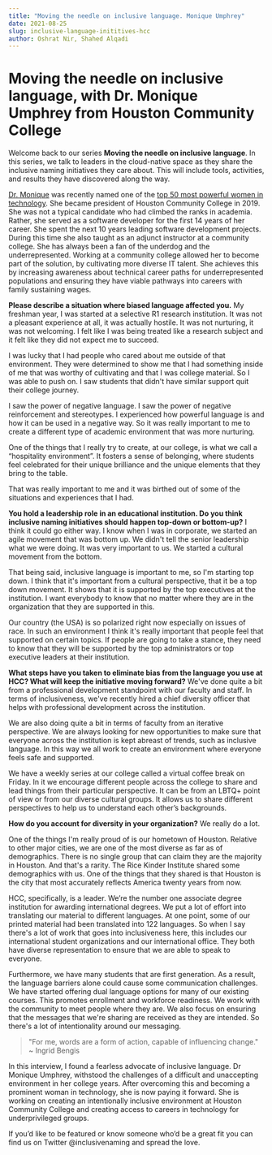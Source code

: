 ```yaml
---
title: "Moving the needle on inclusive language. Monique Umphrey"
date: 2021-08-25
slug: inclusive-language-inititives-hcc
author: Oshrat Nir, Shahed Alqadi
---
```


# Moving the needle on inclusive language, with Dr. Monique Umphrey from Houston Community College
 
Welcome back to our series **Moving the needle on inclusive language**. In this series, we talk to leaders in the cloud-native space as they share the inclusive naming
initiatives they care about. This will include tools, activities, and results they have discovered along the way.
 
[Dr. Monique](https://www.linkedin.com/in/moniquewilson/) was recently named one of the [top 50 most powerful women in technology](http://top50tech.org/2020/). She 
became president of Houston Community College in 2019. She was not a typical candidate who had climbed the ranks in academia. Rather, she served as a software developer
for the first 14 years of her career. She spent the next 10 years leading software development projects. During this time she also taught as an adjunct instructor at a
community college. She has always been a fan of the underdog and the underrepresented. Working at a community college allowed her to become part of the solution, by
cultivating more diverse IT talent. She achieves this by increasing awareness about technical career paths for underrepresented populations and ensuring they have viable
pathways into careers with family sustaining wages.
 
**Please describe a situation where biased language affected you.**
My freshman year, I was started at a selective R1 research institution. It was not a pleasant experience at all, it was actually hostile. It was not nurturing, it was not
welcoming. I felt like I was being treated like a research subject and it felt like they did not expect me to succeed.

I was lucky that I had people who cared about me outside of that environment. They were determined to show me that I had something inside of me that was worthy of
cultivating and that I was college material. So I was able to push on. I saw students that didn't have similar support quit their college journey. 

I saw the power of negative language. I saw the power of negative reinforcement and stereotypes. I experienced how powerful language is and how it can be used in a negative
way. So it was really important to me to create a different type of academic environment that was more nurturing. 

One of the things that I really try to create, at our college, is what we call a “hospitality environment”. It fosters a sense of belonging, where students feel celebrated
for their unique brilliance and the unique elements that they bring to the table. 

That was really important to me and it was birthed out of some of the situations and experiences that I had. 


**You hold a leadership role in an educational institution. Do you think inclusive naming initiatives should happen top-down or bottom-up?**
I think it could go either way. I know when I was in corporate, we started an agile movement that was bottom up. We didn't tell the senior leadership what we were doing.
It was very important to us. We started a cultural movement from the bottom.

That being said, inclusive language is important to me, so I'm starting top down. I think that it's important from a cultural perspective, that it be a top down movement.
It shows that it is supported by the top executives at the institution. I want everybody to know that no matter where they are in the organization that they are supported
in this. 

Our country (the USA) is so polarized right now especially on issues of race. In such an environment I think it's really important that people feel that supported on
certain topics. If people are going to take a stance, they need to know that they will be supported by the top administrators or top executive leaders at their institution.

**What steps have you taken to eliminate bias from the language you use at HCC? What will keep the initiative moving forward?**
We've done quite a bit from a professional development standpoint with our faculty and staff. In terms of inclusiveness, we've recently hired a chief diversity officer
that helps with professional development across the institution. 

We are also doing quite a bit in terms of faculty from an iterative perspective. We are always looking for new opportunities to make sure that everyone across the
institution is kept abreast of trends, such as inclusive language. In this way we all work to create an environment where everyone feels safe and supported. 

We have a weekly series at our college called a virtual coffee break on Friday. In it we encourage different people across the college to share and lead things from their
particular perspective. It can be from an LBTQ+ point of view or from our diverse cultural groups. It allows us to share different perspectives to help us to understand
each other’s backgrounds.

**How do you account for diversity in your organization?**
We really do a lot. 

One of the things I'm really proud of is our hometown of Houston. Relative to other major cities, we are one of the most diverse as far as of demographics. There is no
single group that can claim they are the majority in Houston. And that's a rarity. The Rice Kinder Institute shared some demographics with us. One of the things that they
shared is that Houston is the city that most accurately reflects America twenty years from now. 

HCC, specifically, is a leader. We’re the number one associate degree institution for awarding international degrees. We put a lot of effort into translating our material
to different languages. At one point, some of our printed material had been translated into 122 languages. So when I say there's a lot of work that goes into inclusiveness
here, this includes our international student organizations and our international office. They both have diverse representation to ensure that we are able to speak to
everyone.

Furthermore, we have many students that are first generation. As a result, the language barriers alone could cause some communication challenges. We have started offering
dual language options for many of our existing courses. This promotes enrollment and workforce readiness. We work with the community to meet people where they are. We also
focus on ensuring that the messages that we're sharing are received as they are intended. So there's a lot of intentionality around our messaging.

> "For me, words are a form of action, capable of influencing change."  ~ Ingrid Bengis

In this interview, I found a fearless advocate of inclusive language. Dr Monique Umphrey, withstood the challenges of a difficult and unaccepting environment in her
college years. After overcoming this and becoming a prominent woman in technology, she is now paying it forward. She is working on creating an intentionally inclusive
environment at Houston Community College and creating access to careers in technology for underprivileged groups.

If you’d like to be featured or know someone who’d be a great fit you can find us on Twitter @inclusivenaming and spread the love.
 
